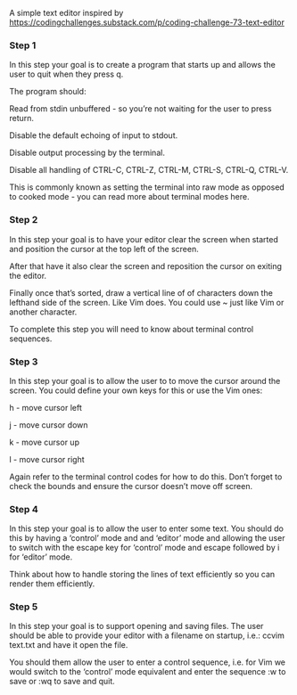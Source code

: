 A simple text editor inspired by https://codingchallenges.substack.com/p/coding-challenge-73-text-editor

### Step 1
In this step your goal is to create a program that starts up and allows the user to quit when they press q.

The program should:

Read from stdin unbuffered - so you’re not waiting for the user to press return.

Disable the default echoing of input to stdout.

Disable output processing by the terminal.

Disable all handling of CTRL-C, CTRL-Z, CTRL-M, CTRL-S, CTRL-Q, CTRL-V.

This is commonly known as setting the terminal into raw mode as opposed to cooked mode - you can read more about terminal modes here.

### Step 2
In this step your goal is to have your editor clear the screen when started and position the cursor at the top left of the screen.

After that have it also clear the screen and reposition the cursor on exiting the editor.

Finally once that’s sorted, draw a vertical line of of characters down the lefthand side of the screen. Like Vim does. You could use ~ just like Vim or another character.

To complete this step you will need to know about terminal control sequences.

### Step 3
In this step your goal is to allow the user to to move the cursor around the screen. You could define your own keys for this or use the Vim ones:

h - move cursor left

j - move cursor down

k - move cursor up

l - move cursor right

Again refer to the terminal control codes for how to do this. Don’t forget to check the bounds and ensure the cursor doesn’t move off screen.

### Step 4
In this step your goal is to allow the user to enter some text. You should do this by having a ‘control’ mode and and ‘editor’ mode and allowing the user to switch with the escape key for ‘control’ mode and escape followed by i for ‘editor’ mode.

Think about how to handle storing the lines of text efficiently so you can render them efficiently.

### Step 5
In this step your goal is to support opening and saving files. The user should be able to provide your editor with a filename on startup, i.e.: ccvim text.txt and have it open the file.

You should them allow the user to enter a control sequence, i.e. for Vim we would switch to the ‘control’ mode equivalent and enter the sequence :w to save or :wq to save and quit.